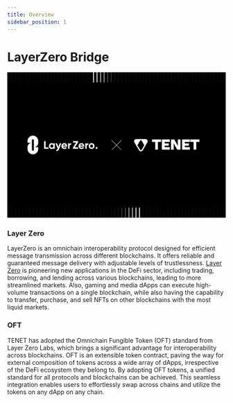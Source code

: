 ```yaml
---
title: Overview
sidebar_position: 1
---
```

# LayerZero Bridge

![LayerZero Bridge](./images/layer_tenet_logo.png)

### Layer Zero
LayerZero is an omnichain interoperability protocol designed for efficient message transmission across different blockchains.
It offers reliable and guaranteed message delivery with adjustable levels of trustlessness.
[Layer Zero](https://layerzero.network) is pioneering new applications in the DeFi sector, including trading, borrowing, and lending across various blockchains, leading to more streamlined markets.
Also, gaming and media dApps can execute high-volume transactions on a single blockchain, while also having the capability to transfer, purchase, and sell NFTs on other blockchains with the most liquid markets.

### OFT
TENET has adopted the Omnichain Fungible Token (OFT) standard from Layer Zero Labs, which brings a significant advantage for interoperability across blockchains.
OFT is an extensible token contract, paving the way for external composition of tokens across a wide array of dApps, irrespective of the DeFi ecosystem they belong to.
By adopting OFT tokens, a unified standard for all protocols and blockchains can be achieved.
This seamless integration enables users to effortlessly swap across chains and utilize the tokens on any dApp on any chain.
